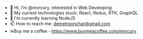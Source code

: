 - 👋 Hi, I’m @mxrcury, interested in Web Developing
- 👀 My current technologies stuck: React, Redux, RTK, GraphQL
- 🌱 I’m currently learning NodeJS
- 📫 How to reach me:
     demetrgonchar@gmail.com
- ☕Buy me a coffee - https://www.buymeacoffee.com/mxrcury

<!---
mxrcury/mxrcury is a ✨ special ✨ repository because its `README.md` (this file) appears on your GitHub profile.
You can click the Preview link to take a look at your changes.
--->
